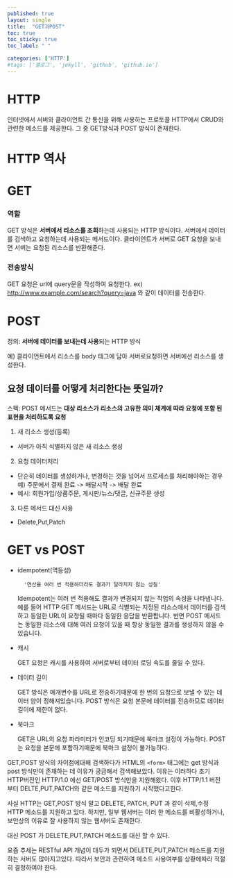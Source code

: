 ```yaml
---
published: true
layout: single
title:  "GET과POST"
toc: true
toc_sticky: true
toc_label: " "

categories: ['HTTP']
#tags: ['블로그', 'jekyll', 'github', 'github.io']
---
```


# HTTP 
인터넷에서 서버와 클라이언트 간 통신을 위해 사용하는 프로토콜 
HTTP에서 CRUD와 관련한 메소드를 제공한다. 그 중 GET방식과 POST 방식이 존재한다.

# HTTP 역사


# GET

### 역할
GET 방식은 <b>서버에서 리소스를 조회</b>하는데 사용되는 HTTP 방식이다. 서버에서 데이터를 검색하고 요청하는데 사용되는 메서드이다.
클라이언트가 서버로 GET 요청을 보내면 서버는 요청된 리소스를 반환해준다.

### 전송방식
GET 요청은 url에 query문을 작성하여 요청한다. 
ex) http://www.example.com/search?query=java 와 같이 데이터를 전송한다.


# POST
정의: <b>서버에 데이터를 보내는데 사용</b>되는 HTTP 방식<p>
예) 클라이언트에서 리소스를 body 태그에 담아 서버로요청하면 서버에선 리소스를 생성한다.
<h2><p>요청 데이터를 어떻게 처리한다는 뜻일까?<p></h2>
스펙: POST 메서드는 <b>대상 리소스가 리소스의 고유한 의미 체계에 따라 요청에 포함 된 표현을 처리하도록 요청</b>

1. 새 리소스 생성(등록)
- 서버가 아직 식별하지 않은 새 리소스 생성

2. 요청 데이터처리
- 단순히 데이터를 생성하거나, 변경하는 것을 넘어서 프로세스를 처리해야하는 경우 예) 주문에서 결제 완료 -> 배달시작 -> 배달 완료
- 예시: 회원가입/상품주문, 게시판/뉴스/댓글, 신규주문 생성 

3. 다른 메서드 대신 사용
- Delete,Put,Patch




# GET vs POST 
- idempotent(멱등성)<p>

        '연산을 여러 번 적용하더라도 결과가 달라지지 않는 성질' 

    Idempotent는 여러 번 적용해도 결과가 변경되지 않는 작업의 속성을 나타냅니다. 예를 들어 HTTP GET 메서드는 URL로 식별되는 지정된 리소스에서 데이터를 검색하고 동일한 URL이 요청될 때마다 동일한 응답을 반환합니다. 반면 POST 메서드는 동일한 리소스에 대해 여러 요청이 있을 때 항상 동일한 결과를 생성하지 않을 수 있습니다.

- 캐시<p>
    GET 요청은 캐시를 사용하여 서버로부터 데이터 로딩 속도를 줄일 수 있다.
- 데이터 길이<p>
    GET 방식은 매개변수를 URL로 전송하기때문에 한 번의 요청으로 보낼 수 있는 데이터 양이 정해져있습니다. POST 방식은 요청 본문에 데이터를 전송하므로 데이터 길이에 제한이 없다.
- 북마크 <p>
    GET은 URL의 요청 파라미터가 인코딩 되기때문에 북마크 설정이 가능하다.
    POST는 요청을 본문에 포함하기때문에 북마크 설정이 불가능하다.

GET,POST 방식의 차이점에대해 검색하다가 HTML의 `<form>` 태그에는 get 방식과 post 방식만이 존재하는 데 이유가 궁금해서 검색해보았다.
이유는 이러하다 초기 HTTP버전인 HTTP/1.0 에선 GET/POST 방식만을 지원해왔다. 이후 HTTP/1.1 버전부터 DELTE,PUT,PATCH와 같은 메소드를 지원하기 시작했다고한다.






사실 HTTP는 GET,POST 방식 말고 DELETE, PATCH, PUT 과 같이 삭제,수정 HTTP 메소드를 지원하고 있다. 하지만, 일부 웹서버는 이러 한 메소드를 비활성하거나, 보안상의 이유로 잘 사용하지 않는 웹서버도 존재한다.

대신 POST 가 DELETE,PUT,PATCH 메소드를 대신 할 수 있다.

요즘 추세는 RESTful API 개념이 대두가 되면서 DELETE,PUT,PATCH 메소드를 지원하는 서버도 많아지고있다. 따라서 보안과 관련하여 메소드 사용여부를 상황에따라 적절히 결정하여야 한다.


